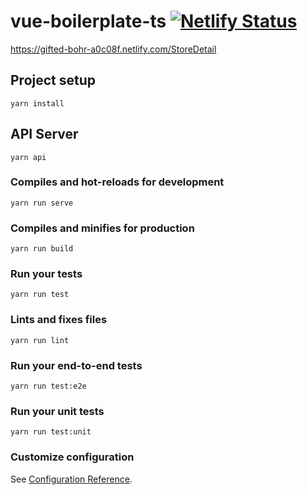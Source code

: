 # vue-boilerplate-ts [![Netlify Status](https://api.netlify.com/api/v1/badges/69e6b234-6696-4f80-9203-4eaa4ae03378/deploy-status)](https://app.netlify.com/sites/gifted-bohr-a0c08f/deploys)

https://gifted-bohr-a0c08f.netlify.com/StoreDetail

## Project setup
```
yarn install
```

## API Server
```
yarn api
```

### Compiles and hot-reloads for development
```
yarn run serve
```

### Compiles and minifies for production
```
yarn run build
```

### Run your tests
```
yarn run test
```

### Lints and fixes files
```
yarn run lint
```

### Run your end-to-end tests
```
yarn run test:e2e
```

### Run your unit tests
```
yarn run test:unit
```

### Customize configuration
See [Configuration Reference](https://cli.vuejs.org/config/).
